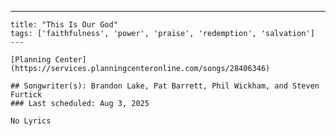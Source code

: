 ---
    title: "This Is Our God"
    tags: ['faithfulness', 'power', 'praise', 'redemption', 'salvation']
    ---

    [Planning Center](https://services.planningcenteronline.com/songs/28406346)

    ## Songwriter(s): Brandon Lake, Pat Barrett, Phil Wickham, and Steven Furtick
    ### Last scheduled: Aug 3, 2025          

    No Lyrics
    